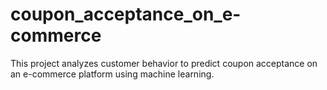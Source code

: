 # coupon_acceptance_on_e-commerce
This project analyzes customer behavior to predict coupon acceptance on an e-commerce platform using machine learning.
